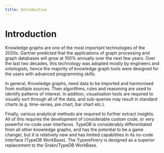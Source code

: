 ```yaml
---
title: Introduction
---
```


# Introduction

Knowledge graphs are one of the most important technologies of the 2020s. Gartner predicted that the applications of graph processing and graph databases will grow at 100% annually over the next few years. Over the last two decades, this technology was adopted mostly by engineers and ontologists, hence the majority of knowledge graph tools were designed for the users with advanced programming skills. 

In general, Knowledge graphs, need data to be imported and harmonised from multiple sources. Then algorithms, rules and reasoning are used to identify patterns of interest. In addition, visualisation tools are required to visually sort through all of the data, and sub-queries may result in standard charts (e.g. time-series, pie chart, bar chart etc.).

Finally, various analytical methods are required to further extract insights. All of this requires the development of considerable custom code, or very powerful no-code user interfaces. TypeDB is considerably differentiated from all other knowledge graphs, and has the potential to be a game changer, but it is relatively new and has limited capabilities in its no-code interface (TypeDB WorkBase). The Typerefinery is designed as a superior replacement to the Grakn/TypeDB WorkBase.
